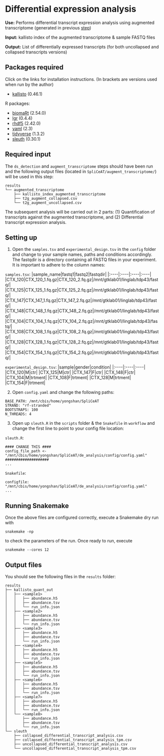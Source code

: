 # Differential expression analysis

**Use:** Performs differential transcript expression analysis using augmented transcriptome (generated in previous [step](https://github.com/ys-lim/SpliCeAT/tree/main/augment_transcriptome))

**Input:** kallisto index of the augmented transcriptome & sample FASTQ files

**Output:** List of differentially expressed transcripts (for both uncollapsed and collapsed transcripts versions)

## Packages required
Click on the links for installation instructions. (In brackets are versions used when run by the author)
- [kallisto](https://pachterlab.github.io/kallisto/download) (0.46.1)

R packages:
- [biomaRt](https://bioconductor.org/packages/release/bioc/html/biomaRt.html) (2.54.0)
- [lgr](https://cran.r-project.org/web/packages/lgr/index.html) (0.4.4)
- [rhdf5](https://bioconductor.org/packages/release/bioc/html/rhdf5.html) (2.42.0)
- [yaml](https://www.rdocumentation.org/packages/yaml/versions/2.3.7) (2.3)
- [tidyverse](https://tidyverse.tidyverse.org/) (1.3.2)
- [sleuth](http://pachterlab.github.io/sleuth/download) (0.30.1)

## Required input
The `ds_detection` and `augment_transcriptome` steps should have been run and the following output files (located in `SpliCeAT/augment_transcriptome/`) will be used in this step: 
```
results
└── augmented_transcriptome
    ├── kallisto_index_augmented_transcriptome
    ├── t2g_augment_collapsed.csv
    └── t2g_augment_uncollapsed.csv
```
The subsequent analysis will be carried out in 2 parts: (1) Quantification of transcripts against the augmented transcriptome, and (2) Differential transcript expression analysis. 

## Setting up
1. Open the `samples.tsv` and `experimental_design.tsv` in the `config` folder and change to your sample names, paths and conditions accordingly. The fastqdir is a directory containing all FASTQ files in your experiment. It is important to adhere to the column names:

`samples.tsv`:
|sample_name|fastq1|fastq2|fastqdir|
|:----|:----|:----|:----|
|CTX_120|CTX_120_1.fq.gz|CTX_120_2.fq.gz|/mnt/gtklab01/linglab/tdp43/fastq/|
|CTX_125|CTX_125_1.fq.gz|CTX_125_2.fq.gz|/mnt/gtklab01/linglab/tdp43/fastq/|
|CTX_147|CTX_147_1.fq.gz|CTX_147_2.fq.gz|/mnt/gtklab01/linglab/tdp43/fastq/|
|CTX_148|CTX_148_1.fq.gz|CTX_148_2.fq.gz|/mnt/gtklab01/linglab/tdp43/fastq/|
|CTX_104|CTX_104_1.fq.gz|CTX_104_2.fq.gz|/mnt/gtklab01/linglab/tdp43/fastq/|
|CTX_108|CTX_108_1.fq.gz|CTX_108_2.fq.gz|/mnt/gtklab01/linglab/tdp43/fastq/|
|CTX_128|CTX_128_1.fq.gz|CTX_128_2.fq.gz|/mnt/gtklab01/linglab/tdp43/fastq/|
|CTX_154|CTX_154_1.fq.gz|CTX_154_2.fq.gz|/mnt/gtklab01/linglab/tdp43/fastq/|

`experimental_design.tsv`:
|sample|gender|condition|
|:----|:----|:----|
|CTX_120|M|ctr|
|CTX_125|M|ctr|
|CTX_147|F|ctr|
|CTX_148|F|ctr|
|CTX_104|M|trtment|
|CTX_108|F|trtment|
|CTX_128|M|trtment|
|CTX_154|F|trtment|

2. Open `config.yaml` and change the following paths:
```
BASE_PATH: /mnt/cbis/home/yongshan/SpliCeAT
STRAND: "rf-stranded"
BOOTSTRAPS: 100
N_THREADS: 4
```

3. Open up `sleuth.R` in the `scripts` folder & the `Snakefile` in `workflow` and change the first line to point to your config file location:

`sleuth.R`:
```
#### CHANGE THIS ####
config_file_path <- "/mnt/cbis/home/yongshan/SpliCeAT/de_analysis/config/config.yaml"
####################
...
```
`Snakefile`:
```
configfile: "/mnt/cbis/home/yongshan/SpliCeAT/de_analysis/config/config.yaml"
...
```

## Running Snakemake
Once the above files are configured correctly, execute a Snakemake dry run with
```
snakemake -np
```
to check the parameters of the run. Once ready to run, execute
```
snakemake --cores 12
```

## Output files
You should see the following files in the `results` folder:
```
results
├── kallisto_quant_out
│   ├── <sample1>
│   │   ├── abundance.h5
│   │   ├── abundance.tsv
│   │   └── run_info.json
│   ├── <sample2>
│   │   ├── abundance.h5
│   │   ├── abundance.tsv
│   │   └── run_info.json
│   ├── <sample3>
│   │   ├── abundance.h5
│   │   ├── abundance.tsv
│   │   └── run_info.json
│   ├── <sample4>
│   │   ├── abundance.h5
│   │   ├── abundance.tsv
│   │   └── run_info.json
│   ├── <sample5>
│   │   ├── abundance.h5
│   │   ├── abundance.tsv
│   │   └── run_info.json
│   ├── <sample6>
│   │   ├── abundance.h5
│   │   ├── abundance.tsv
│   │   └── run_info.json
│   ├── <sample7>
│   │   ├── abundance.h5
│   │   ├── abundance.tsv
│   │   └── run_info.json
│   └── <sample8>
│       ├── abundance.h5
│       ├── abundance.tsv
│       └── run_info.json
└── sleuth
    ├── collapsed_differential_transcript_analysis.csv
    ├── collapsed_differential_transcript_analysis_tpm.csv
    ├── uncollapsed_differential_transcript_analysis.csv
    └── uncollapsed_differential_transcript_analysis_tpm.csv
```
